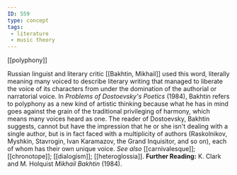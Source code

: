 ```yaml
---
ID: 559
type: concept
tags: 
 - literature
 - music theory
---
```


[[polyphony]]

 Russian linguist
and literary critic [[Bakhtin, Mikhail]] used this word,
literally meaning many voiced to describe literary writing that managed
to liberate the voice of its characters from under the domination of the
authorial or narratorial voice. In *Problems of Dostoevsky's Poetics*
(1984), Bakhtin refers to polyphony as a new kind of artistic thinking
because what he has in mind goes against the grain of the traditional
privileging of harmony, which means many voices heard as one. The reader
of Dostoevsky, Bakhtin suggests, cannot but have the impression that he
or she isn't dealing with a single author, but is in fact faced with a
multiplicity of authors (Raskolnikov, Myshkin, Stavrogin, Ivan
Karamazov, the Grand Inquisitor, and so on), each of whom has their own
unique voice. *See also*
[[carnivalesque]];
[[chronotope]];
[[dialogism]];
[[heteroglossia]].
**Further Reading:** K. Clark and M. Holquist *Mikhail Bakhtin* (1984).
